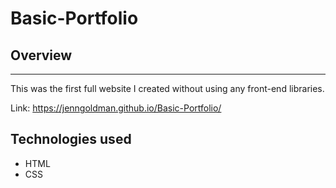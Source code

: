 # Basic-Portfolio

## Overview
-----------------------

This was the first full website I created without using any front-end libraries. 

Link: <a> https://jenngoldman.github.io/Basic-Portfolio/ </a>

## Technologies used
- HTML
- CSS
